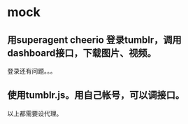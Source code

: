 # mock

## 用superagent cheerio 登录tumblr，调用dashboard接口，下载图片、视频。
  登录还有问题。。。

## 使用tumblr.js。用自己帐号，可以调接口。

以上都需要设代理。
